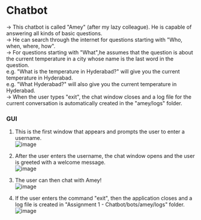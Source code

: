 # Chatbot
->  This chatbot is called "Amey" (after my lazy colleague). He is capable of answering all kinds of basic questions.  
->  He can search through the internet for questions starting with "Who, when, where, how".  
->  For questions starting with "What",he assumes that the question is about the current temperature in a city whose name is the last word in the question.  
  e.g. "What is the temperature in Hyderabad?" will give you the current temperature in Hyderabad.  
  e.g. "What Hyderabad?" will also give you the current temperature in Hyderabad.  
->  When the user types "exit", the chat window closes and a log file for the current conversation is automatically created in the "amey/logs" folder.  

### GUI

1.  This is the first window that appears and prompts the user to enter a username.    
![image](https://user-images.githubusercontent.com/18630586/35207079-f69e7c3a-ff66-11e7-8acc-d81f392fc373.png)

2.  After the user enters the username, the chat window opens and the user is greeted with a welcome message.    
![image](https://user-images.githubusercontent.com/18630586/35207125-43c847fc-ff67-11e7-86a7-2ffcb1472103.png)

3.  The user can then chat with Amey!    
![image](https://user-images.githubusercontent.com/18630586/35207235-daf81d3c-ff67-11e7-9f9d-7dfcf6afa233.png)

4.  If the user enters the command "exit", then the application closes and a log file is created in "Assignment 1 - Chatbot/bots/amey/logs" folder.    
![image](https://user-images.githubusercontent.com/18630586/35207341-6539fd08-ff68-11e7-8ee5-4d4289067b17.png)
